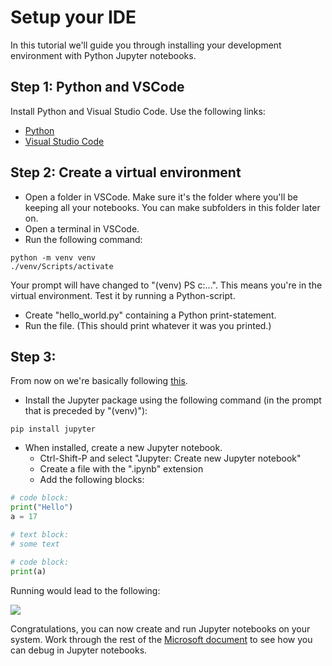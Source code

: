 # Setup your IDE

In this tutorial we'll guide you through installing your development environment with Python Jupyter notebooks. 

## Step 1: Python and VSCode

Install Python and Visual Studio Code. Use the following links:

- [Python](https://www.python.org/downloads/)
- [Visual Studio Code](https://code.visualstudio.com/download)

## Step 2: Create a virtual environment

- Open a folder in VSCode. Make sure it's the folder where you'll be keeping all your notebooks. You can make subfolders in this folder later on.
- Open a terminal in VSCode.
- Run the following command:

```Shell
python -m venv venv
./venv/Scripts/activate
```

Your prompt will have changed to "(venv) PS c:\...". This means you're in the virtual environment. Test it by running a Python-script.

- Create "hello_world.py" containing a Python print-statement.
- Run the file. (This should print whatever it was you printed.)

## Step 3: 

From now on we're basically following [this](https://code.visualstudio.com/docs/datascience/jupyter-notebooks).

- Install the Jupyter package using the following command (in the prompt that is preceded by "(venv)"):

```Shell
pip install jupyter
```

- When installed, create a new Jupyter notebook.
    - Ctrl-Shift-P and select "Jupyter: Create new Jupyter notebook"
    - Create a file with the ".ipynb" extension
    - Add the following blocks:

```Python
# code block:
print("Hello")
a = 17

# text block:
# some text

# code block:
print(a)
```
Running would lead to the following:

![](2022-02-15-16-17-05.png)

Congratulations, you can now create and run Jupyter notebooks on your system. Work through the rest of the [Microsoft document](https://code.visualstudio.com/docs/datascience/jupyter-notebooks) to see how you can debug in Jupyter notebooks.